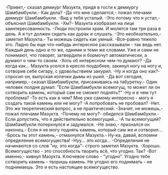   -Привет,- сказал демиург Мазукта, придя в гости к демиургу Шамбамбукли.- Как дела?
-Да что мне сделается,- пожал плечами демиург Шамбамбукли.
-Вид у тебя усталый. 
-Это потому что я устал,- объяснил Шамбамбукли.
-Хм?- Мазукта изобразил на лице заинтересованность.
-Люди построили храм. И молятся там три раза в день. А я тут должен сидеть как дурак и слушать.
-Это необязательно,- заметил Мазукта.- Ты можешь сидеть как умный.
-Все-равно тяжело это. Ладно бы еще что-нибудь интересное рассказывали - так ведь нет. Каждый день одно и то же, одними и теми же словами. Уже и сами не понимают, что говорят, затвердили и бормочут автоматически, а думают о чем-то своем.
-Хоть об интересном чем-то думают?
-Да когда как...
Мазукта уселся в кресло поудобнее, закинул ногу на ногу и, сотворив себе сигару, с удовольствием закурил.
-Ну и когда оно как?- спросил он, выпуская колечки дымы из ушей.
-Да вот сегодня, например,- сказал Шамбамбукли, присаживаясь на табуретку.- Один человек полдня думал: "Если Шамбамбукли всемогущ, то может ли он сотворить камень, который сам не сможет поднять?"
-Ну и в чем тут проблема?
-То есть как в чем? Мне уже самому интересно - могу я создать такой камень или не могу?
-А попробовать не пробовал?
-Нет. Это же теоретический вопрос, а не практический.
-Значит, не можешь,- пожал плечами Мазукта.
-Почему не могу?- обиделся Шамбамбукли.- Если допустить, что я действительно всемогущий...
-А ты всемогущий?
Шамбамбукли поперхнулся и задумался.
-Не знаю,- признался он наконец.- Если я не могу поднять камень, который сам же и сотворил...
-Брось ты этот камень,- отмахнулся Мазукта.- Ну-ка, давай, вспомни определение всемогущества!
-Нуу... это когда...
-Определения не начинаются со слов "ну, это когда"- строго заметил Мазукта.
-Хорошо. Всемогущество - это способность творить всё, что угодно. Так?
-Вот именно,- кивнул Мазукта. Ключевое слово - "угодно". Угодно тебе сотворить камень - творишь камень. Не угодно его поднимать - не поднимаешь. Это и есть настоящее всемогущество.      